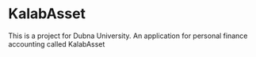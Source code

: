 # KalabAsset
This is a project for Dubna University. An application for personal finance accounting called KalabAsset
